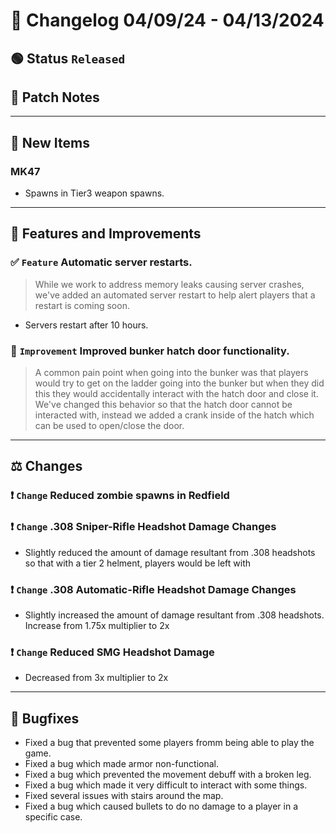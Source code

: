 # :bookmark_tabs:  Changelog 04/09/24 - 04/13/2024

## :green_circle: Status `Released`
<!-- ## :green_circle: Status `Released` -->

## :speech_balloon: Patch Notes

________

## :gun: New Items

### MK47
- Spawns in Tier3 weapon spawns.

________

## :loudspeaker: Features and Improvements

### :white_check_mark: `Feature` Automatic server restarts.
> While we work to address memory leaks causing server crashes, we've added an automated server restart to help alert players that a restart is coming soon.
- Servers restart after 10 hours.

### :arrow_up_small: `Improvement` Improved bunker hatch door functionality.
> A common pain point when going into the bunker was that players would try to get on the ladder going into the bunker
> but when they did this they would accidentally interact with the hatch door and close it. We've changed this behavior
> so that the hatch door cannot be interacted with, instead we added a crank inside of the hatch which can be used to open/close the door.

________

## :balance_scale: Changes

### :exclamation: `Change` Reduced zombie spawns in Redfield

### :exclamation: `Change` .308 Sniper-Rifle Headshot Damage Changes
- Slightly reduced the amount of damage resultant from .308 headshots so that with a tier 2 helment, players would be left with 

### :exclamation: `Change` .308 Automatic-Rifle Headshot Damage Changes
- Slightly increased the amount of damage resultant from .308 headshots. Increase from 1.75x multiplier to 2x

### :exclamation: `Change` Reduced SMG Headshot Damage
- Decreased from 3x multiplier to 2x

________

## :bug: Bugfixes
- Fixed a bug that prevented some players fromm being able to play the game.
- Fixed a bug which made armor non-functional.
- Fixed a bug which prevented the movement debuff with a broken leg.
- Fixed a bug which made it very difficult to interact with some things.
- Fixed several issues with stairs around the map.
- Fixed a bug which caused bullets to do no damage to a player in a specific case.
